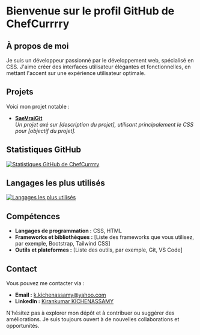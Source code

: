 # Bienvenue sur le profil GitHub de ChefCurrrry

## À propos de moi

Je suis un développeur passionné par le développement web, spécialisé en CSS. J'aime créer des interfaces utilisateur élégantes et fonctionnelles, en mettant l'accent sur une expérience utilisateur optimale.

## Projets

Voici mon projet notable :

- **[SaeVraiGit](https://github.com/ChefCurrrry/SaeVraiGit)**  
  *Un projet axé sur [description du projet], utilisant principalement le CSS pour [objectif du projet].*

## Statistiques GitHub

[![Statistiques GitHub de ChefCurrrry](https://github-readme-stats.vercel.app/api?username=ChefCurrrry&show_icons=true&theme=radical)](https://github.com/anuraghazra/github-readme-stats)

## Langages les plus utilisés

[![Langages les plus utilisés](https://github-readme-stats.vercel.app/api/top-langs/?username=ChefCurrrry&layout=compact&theme=radical)](https://github.com/anuraghazra/github-readme-stats)

## Compétences

- **Langages de programmation :** CSS, HTML
- **Frameworks et bibliothèques :** [Liste des frameworks que vous utilisez, par exemple, Bootstrap, Tailwind CSS]
- **Outils et plateformes :** [Liste des outils, par exemple, Git, VS Code]

## Contact

Vous pouvez me contacter via :

- **Email :** [k.kichenassamy@yahoo.com](mailto:votre.email@example.com)
- **LinkedIn :** [Kirankumar KICHENASSAMY](https://www.linkedin.com/in/kirankumar-kichenassamy-b63a772b9/)

N'hésitez pas à explorer mon dépôt et à contribuer ou suggérer des améliorations. Je suis toujours ouvert à de nouvelles collaborations et opportunités.
